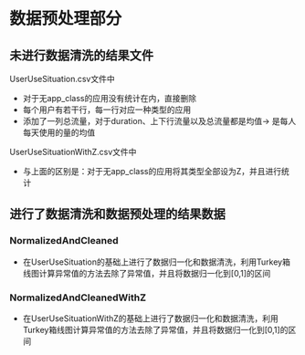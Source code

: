 # 数据预处理部分
## 未进行数据清洗的结果文件
UserUseSituation.csv文件中
- 对于无app_class的应用没有统计在内，直接删除
- 每个用户有若干行，每一行对应一种类型的应用
- 添加了一列总流量，对于duration、上下行流量以及总流量都是均值-> 是每人每天使用的量的均值

UserUseSituationWithZ.csv文件中
- 与上面的区别是：对于无app_class的应用将其类型全部设为Z，并且进行统计

## 进行了数据清洗和数据预处理的结果数据
### NormalizedAndCleaned
- 在UserUseSituation的基础上进行了数据归一化和数据清洗，利用Turkey箱线图计算异常值的方法去除了异常值，并且将数据归一化到[0,1]的区间

### NormalizedAndCleanedWithZ
- 在UserUseSituationWithZ的基础上进行了数据归一化和数据清洗，利用Turkey箱线图计算异常值的方法去除了异常值，并且将数据归一化到[0,1]的区间
